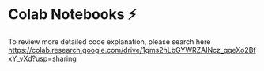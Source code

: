 # Colab Notebooks ⚡
To review more detailed code explanation, please search here <br/>
https://colab.research.google.com/drive/1gms2hLbGYWRZAINcz_qqeXo2BfxY_vXd?usp=sharing
